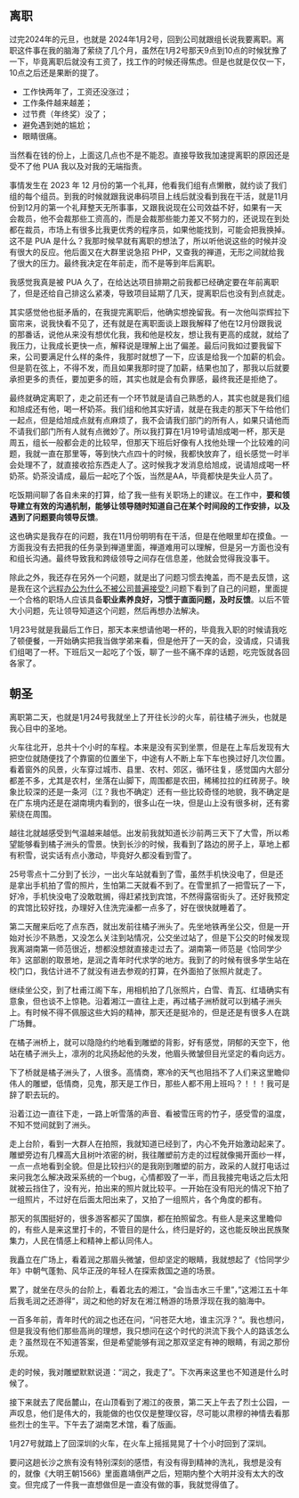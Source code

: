 ## 离职

过完2024年的元旦，也就是 2024年1月2号，回到公司就跟组长说我要离职。离职这件事在我的脑海了萦绕了几个月，虽然在1月2号那天9点到10点的时候犹豫了一下，毕竟离职后就没有工资了，找工作的时候还得焦虑。但是也就是仅仅一下，10点之后还是果断的提了。

- 工作快两年了，工资还没涨过；
- 工作条件越来越差；
- 过节费（年终奖）没了；
- 避免遇到她的尴尬；
- 眼睛很痛。

当然看在钱的份上，上面这几点也不是不能忍。直接导致我加速提离职的原因还是受不了他 PUA 我以及对我的无端指责。

事情发生在 2023 年 12 月份的第一个礼拜，他看我们组有点懒散，就约谈了我们组的每个组员。到我的时候就跟我说串码项目上线后就没看到我在干活，就是11月份到12月的第一个礼拜整天无所事事，又跟我说现在公司效益不好，如果有一天会裁员，他不会裁那些工资高的，而是会裁那些能力差又不努力的，还说现在到处都在裁员，市场上有很多比我更优秀的程序员，如果他能找到，可能会把我换掉。这不是 PUA 是什么？我那时候早就有离职的想法了，所以听他说这些的时候并没有很大的反应。他后面又在大群里说急招 PHP，又查我的禅道，无形之间就给我了很大的压力。最终我决定在年前走，而不是等到年后离职。

我感觉我真是被 PUA 久了，在给达达项目排期之前我都已经确定要在年前离职了，但是还给自己排这么紧凑，导致项目延期了几天，提离职后也没有到点就走。

其实感觉他也挺矛盾的，在我提完离职后，他确实想挽留我。有一次他叫崇辉拉下窗帘来，说我快看不见了，还有就是在离职面谈上跟我解释了他在12月份跟我说的那番话，说他从来没有想优化我，我和他是校友，想让我有更高的成就，就给了我压力，让我成长更快一点，解释说是理解上出了偏差。最后问我如过要我留下来，公司要满足什么样的条件，我那时就想了一下，应该是给我一个加薪的机会。但是箭在弦上，不得不发，而且如果我那时提了加薪，结果也加了，那我以后就要承担更多的责任，要加更多的班，其实也就是会有负罪感，最终我还是拒绝了。

最终就确定离职了，走之前还有一个环节就是请自己熟悉的人，其实也就是我们组和旭成还有他，喝一杯奶茶。我们组和他其实好请，就是在我走的那天下午给他们一起点，但是给旭成点就有点麻烦了，我不会请我们部门的所有人，如果只请他而不请我们部门所有人就有点微妙了。所以我打算在1月19号请旭成喝一杯，那天是周五，组长一般都会走的比较早，但那天下班后好像有人找他处理一个比较难的问题，我就一直在那里等，等到快六点四十的时候，我都快放弃了，组长感觉一时半会处理不了，就直接收拾东西走人了。这时候我才发消息给旭成，说请旭成喝一杯奶茶。奶茶没请成，最后一起吃了个饭，当然是AA，毕竟都快是失业人员了。

吃饭期间聊了各自未来的打算，给了我一些有关职场上的建议。在工作中，**要和领导建立有效的沟通机制，能够让领导随时知道自己在某个时间段的工作安排，以及遇到了问题要向领导反馈**。

这也确实是我存在的问题，我在11月份明明有在干活，但是在他眼里却在摸鱼。一方面我没有去把我的任务录到禅道里面，禅道难用可以理解，但是另一方面也没有和组长沟通。最终导致我和跨级领导之间存在信息差，他就会觉得我没事干。

除此之外，我还存在另外一个问题，就是出了问题习惯去掩盖，而不是去反馈，这是我在这个[远程办公为什么不被公司普遍接受? ](https://www.zhihu.com/question/333127774/answer/2875269966)问题下看到了自己的问题，里面提一个合格的职场人应该具备**职业素养良好，习惯于直面问题，及时反馈**。以后不管大小问题，先让领导知道这个问题，然后再想办法解决。

1月23号就是我最后工作日，那天本来想请他喝一杯的，毕竟我入职的时候请我吃了顿便餐，一开始确实把我当做学弟来看，但是他开了一天的会，没请成，只请我们组喝了一杯。下班后又一起吃了个饭，聊了一些不痛不痒的话题，吃完饭就各回各家了。

## 朝圣

离职第二天，也就是1月24号我就坐上了开往长沙的火车，前往橘子洲头，也就是我心目中的圣地。

火车往北开，总共十个小时的车程。本来是没有买到坐票，但是在上车后发现有大把空位就随便找了个靠窗的位置坐下，中途有人不断上车下车也换过好几次位置。看着窗外的风景，火车穿过城市、县里、农村、郊区，循环往复，感觉国内大部分都差不多，尤其是农村，坐落在山脚下，周围都是农田，稀稀拉拉的红砖房子。映象比较深的还是一条河（江？我也不确定）还有一些比较奇怪的地貌，我不确定是在广东境内还是在湖南境内看到的，很多山在一块，但是山上没有很多树，还有雾萦绕在周围。

越往北就越感受到气温越来越低。出发前我就知道长沙前两三天下了大雪，所以希望能够看到橘子洲头的雪景。快到长沙的时候，我看到了路边的房子上，草地上都有积雪，说实话有点小激动，毕竟好久都没看到雪了。

25号零点十二分到了长沙，一出火车站就看到了雪，虽然手机快没电了，但是还是拿出手机拍了雪的照片，生怕第二天就看不到了。在雪里抓了一把雪玩了一下，好冷，手机快没电了没敢耽搁，得赶紧找到宾馆，不然得露宿街头了。还好我预定的宾馆比较好找，办理好入住洗完澡都一点多了，好在很快就睡着了。

第二天醒来后吃了点东西，就出发前往橘子洲头了。先坐地铁再坐公交，但是一开始对长沙不熟悉，又没怎么关注到站情况，公交坐过站了，但是下公交的时候发现我离湖南第一师范很近，想都没想就直接走过去了。湖南第一师范是《恰同学少年》这部剧的取景地，是润之青年时代求学的地方。我到了的时候有很多学生站在校门口，我估计进不了就没有进去参观的打算，在外面拍了张照片就走了。

继续坐公交，到了杜甫江阁下车，用相机拍了几张照片，白雪、青瓦、红墙确实有意象，但也谈不上惊艳。沿着湘江一直往上走，再过橘子洲桥就可以到橘子洲头上。有时候不得不佩服这些大妈的精神，那天还是挺冷的，但是还是有很多人在跳广场舞。

在橘子洲桥上，就可以隐隐约约地看到雕塑的背影，好有感觉，阴郁的天空下，他站在橘子洲头上，凛冽的北风扬起他的头发，他眉头微皱但目光坚定的看向远方。

下了桥就是橘子洲头了，人很多。高情商，寒冷的天气也阻挡不了人们来这里瞻仰伟人的雕塑，低情商，见鬼，那天是工作日，那些人都不用上班吗？！！！我可是辞了职去玩的。

沿着江边一直往下走，一路上听雪落的声音、看被雪压弯的竹子，感受雪的温度，不知不觉间就到了洲头。

走上台阶，看到一大群人在拍照，我就知道已经到了，内心不免开始激动起来了。雕塑旁边有几棵高大且树叶浓密的树，我往雕塑前方走的过程就像揭开面纱一样，一点一点地看到全貌。但是比较扫兴的是我刚到雕塑的前方，政采的人就打电话过来问我怎么解决政采系统的一个bug，心情都毁了一半，而且我接完电话之后太阳就被云挡住了，没有光，拍出来的照片就比较平。一开始在没有阳光的情况下拍了一组照片，不过好在后面太阳出来了，又拍了一组照片，各个角度的都有。

那天的氛围挺好的，很多游客都买了国旗，都在拍照留念。有些人是来这里瞻仰的，有些人是来这里打卡的，不管目的是什么，终归是好的，这也能反映出民族聚集力，人民在情感上和精神上都认同伟人。

我矗立在广场上，看着润之那眉头微皱，但却坚定的眼睛，我就想起了《恰同学少年》中朝气蓬勃、风华正茂的年轻人在探索救国之道的场景。

累了，就坐在尽头的台阶上，看着北去的湘江，“会当击水三千里”，”这湘江五十年后我毛润之还游得“，润之和他的好友在湘江畅游的场景浮现在我的脑海中。

一百多年前，青年时代的润之也还在问，“问苍茫大地，谁主沉浮？“。我也想问，但是我没有他们那些高尚的理想，我只想问在这个时代的洪流下我个人的路该怎么走？虽然现在不知道答案，但是希望能够有润之那双坚定有神的眼睛，有润之那份乐观。

走的时候，我对雕塑默默说道：“润之，我走了”。下次再来这里也不知道是什么时候了。

接下来就去了爬岳麓山，在山顶看到了湘江的夜景，第二天上午去了烈士公园，一声叹息，他们是伟大的，我能做的也仅仅是整理仪容，尽可能以肃穆的神情去看那些烈士的生平。下午去了湖南艺术馆，看了版画。

1月27号就踏上了回深圳的火车，在火车上摇摇晃晃了十个小时回到了深圳。

要问这趟长沙之旅有没有特别深刻的感悟，有没有得到精神的洗礼，我想是没有的，就像《大明王朝1566》里面嘉靖倒严之后，短期内整个大明并没有太大的改变。但完成了一件我一直想做但是一直没有做的事，我就觉得值了。